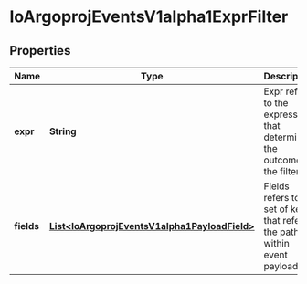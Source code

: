 

# IoArgoprojEventsV1alpha1ExprFilter


## Properties

Name | Type | Description | Notes
------------ | ------------- | ------------- | -------------
**expr** | **String** | Expr refers to the expression that determines the outcome of the filter. |  [optional]
**fields** | [**List&lt;IoArgoprojEventsV1alpha1PayloadField&gt;**](IoArgoprojEventsV1alpha1PayloadField.md) | Fields refers to set of keys that refer to the paths within event payload. |  [optional]



